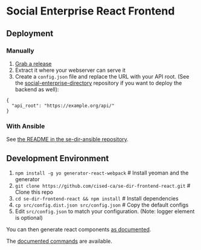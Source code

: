 # Social Enterprise React Frontend

## Deployment

### Manually

1. [Grab a release](https://github.com/cised-ca/se-dir-frontend-react/releases)
2. Extract it where your webserver can serve it
3. Create a `config.json` file and replace the URL with your API root.
   (See the [social-enterprise-directory](https://github.com/cised-ca/social-enterprise-directory)
   repository if you want to deploy the backend as well):

```
{
  "api_root": "https://example.org/api/"
}
```

### With Ansible

See [the README in the se-dir-ansible repository](https://github.com/cised-ca/se-dir-ansible).

## Development Environment

1. `npm install -g yo generator-react-webpack` # Install yeoman and the generator
2. `git clone https://github.com/cised-ca/se-dir-frontend-react.git` # Clone this repo
3. `cd se-dir-frontend-react && npm install` # Install dependencies
4. `cp src/config.dist.json src/config.json` # Copy the default configs
5. Edit `src/config.json` to match your configuration. (Note: logger element is optional) 

You can then generate react components [as documented](https://github.com/newtriks/generator-react-webpack#generating-new-components).

The [documented commands](https://github.com/newtriks/generator-react-webpack#usage) are available.
